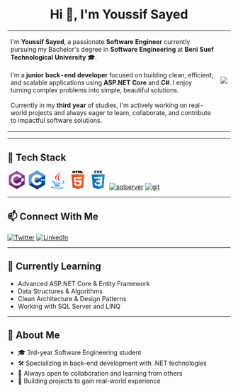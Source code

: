 <h1 align="center">Hi 👋, I'm Youssif Sayed</h1>

<table>
  <tr>
    <td>
      <p>
        I'm <strong>Youssif Sayed</strong>, a passionate <strong>Software Engineer</strong> currently pursuing my Bachelor's degree in <strong>Software Engineering</strong> at <strong>Beni Suef Technological University</strong> 🎓.<br><br>
        I'm a <strong>junior back-end developer</strong> focused on building clean, efficient, and scalable applications using <strong>ASP.NET Core</strong> and <strong>C#</strong>. I enjoy turning complex problems into simple, beautiful solutions.<br><br>
        Currently in my <strong>third year</strong> of studies, I'm actively working on real-world projects and always eager to learn, collaborate, and contribute to impactful software solutions.
      </p>
    </td>
    <td>
      <img src="https://media.giphy.com/media/LmNwrBhejkK9EFP504/giphy.gif" width="250" />
    </td>
  </tr>
</table>

---

<h2>🚀 Tech Stack</h2>
<p>
  <a href="#"><img src="https://raw.githubusercontent.com/devicons/devicon/master/icons/csharp/csharp-original.svg" alt="csharp" width="42" height="42"/></a>
  <a href="#"><img src="https://raw.githubusercontent.com/devicons/devicon/master/icons/cplusplus/cplusplus-original.svg" alt="cplusplus" width="42" height="42"/></a>
  <a href="#"><img src="https://raw.githubusercontent.com/devicons/devicon/master/icons/java/java-original.svg" alt="java" width="42" height="42"/></a>
  <a href="#"><img src="https://raw.githubusercontent.com/devicons/devicon/master/icons/html5/html5-original-wordmark.svg" alt="html5" width="42" height="42"/></a>
  <a href="#"><img src="https://raw.githubusercontent.com/devicons/devicon/master/icons/css3/css3-original-wordmark.svg" alt="css3" width="42" height="42"/></a>
  <a href="#"><img src="https://www.svgrepo.com/show/303229/microsoft-sql-server-logo.svg" alt="sqlserver" width="42" height="42"/></a>
  <a href="#"><img src="https://www.vectorlogo.zone/logos/git-scm/git-scm-icon.svg" alt="git" width="42" height="42"/></a>
</p>

---

<h2>📫 Connect With Me</h2>
<p>
  <a href="https://twitter.com/0xJoeSayed"><img src="https://img.shields.io/badge/twitter-x?style=for-the-badge&logo=x&logoColor=white&color=%230f1419" alt="Twitter"/></a>
  <a href="https://www.linkedin.com/in/swe-youssifsayed"><img src="https://img.shields.io/badge/linkedin-profile?style=for-the-badge&logo=linkedin&logoColor=white&color=%230a77b6" alt="LinkedIn"/></a>
</p>

---

<h2>🧠 Currently Learning</h2>
<ul>
  <li>Advanced ASP.NET Core & Entity Framework</li>
  <li>Data Structures & Algorithms</li>
  <li>Clean Architecture & Design Patterns</li>
  <li>Working with SQL Server and LINQ</li>
</ul>

---

<h2>📌 About Me</h2>
<ul>
  <li>🎓 3rd-year Software Engineering student</li>
  <li>🛠️ Specializing in back-end development with .NET technologies</li>
  <li>💬 Always open to collaboration and learning from others</li>
  <li>🎯 Building projects to gain real-world experience</li>
</ul>
